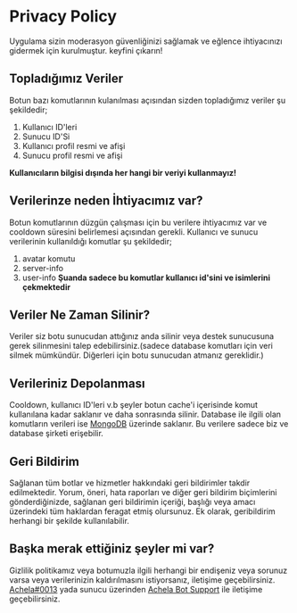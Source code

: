 # Privacy Policy

Uygulama sizin moderasyon güvenliğinizi sağlamak ve eğlence ihtiyacınızı gidermek için kurulmuştur. keyfini çıkarın!

## Topladığımız Veriler

Botun bazı komutlarının kulanılması açısından sizden topladığımız veriler şu şekildedir;

1. Kullanıcı ID'leri
2. Sunucu ID'Si
3. Kullanıcı profil resmi ve afişi
4. Sunucu profil resmi ve afişi

**Kullanıcıların bilgisi dışında her hangi bir veriyi kullanmayız!**

## Verilerinze neden İhtiyacımız var?

Botun komutlarının düzgün çalışması için bu verilere ihtiyacımız var ve cooldown süresini belirlemesi açısından gerekli. Kullanıcı ve sunucu verilerinin kullanıldığı komutlar şu şekildedir;

1. avatar komutu
2. server-info
3. user-info
**Şuanda sadece bu komutlar kullanıcı id'sini ve isimlerini çekmektedir**

## Veriler Ne Zaman Silinir?

Veriler siz botu sunucudan attığınız anda silinir veya destek sunucusuna gerek silinmesini talep edebilirsiniz.(sadece database komutları için veri silmek mümkündür. Diğerleri için botu sunucudan atmanız gereklidir.)

## Verileriniz Depolanması

Cooldown, kullanıcı ID'leri v.b şeyler botun cache'i içerisinde komut kullanılana kadar saklanır ve daha sonrasında silinir. Database ile ilgili olan komutların verileri ise [MongoDB](https://mongodb.com/) üzerinde saklanır. Bu verilere sadece biz ve database şirketi erişebilir.

## Geri Bildirim

Sağlanan tüm botlar ve hizmetler hakkındaki geri bildirimler takdir edilmektedir. Yorum, öneri, hata raporları ve diğer geri bildirim biçimlerini gönderdiğinizde, sağlanan geri bildirimin içeriği, başlığı veya amacı üzerindeki tüm haklardan feragat etmiş olursunuz. Ek olarak, geribildirim herhangi bir şekilde kullanılabilir.

## Başka merak ettiğiniz şeyler mi var?

Gizlilik politikamız veya botumuzla ilgili herhangi bir endişeniz veya sorunuz varsa veya verilerinizin kaldırılmasını istiyorsanız, iletişime geçebilirsiniz. [Achela#0013](https://discord.com/users/615079401473703956) yada sunucu üzerinden [Achela Bot Support](https://discord.gg/ttDVDS7VU3) ile iletişime geçebilirsiniz.
